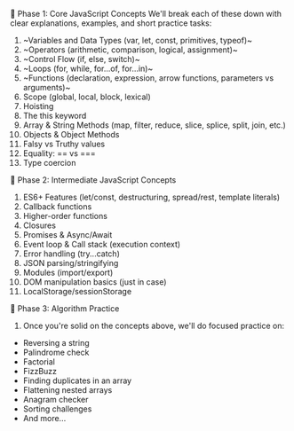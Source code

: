 🧠 Phase 1: Core JavaScript Concepts
We'll break each of these down with clear explanations, examples, and short practice tasks:

1. ~Variables and Data Types (var, let, const, primitives, typeof)~
2. ~Operators (arithmetic, comparison, logical, assignment)~
3. ~Control Flow (if, else, switch)~
4. ~Loops (for, while, for...of, for...in)~
5. ~Functions (declaration, expression, arrow functions, parameters vs arguments)~
6. Scope (global, local, block, lexical)
7. Hoisting
8. The this keyword
9. Array & String Methods (map, filter, reduce, slice, splice, split, join, etc.)
10. Objects & Object Methods
11. Falsy vs Truthy values
12. Equality: == vs ===
13. Type coercion

🚀 Phase 2: Intermediate JavaScript Concepts

1. ES6+ Features (let/const, destructuring, spread/rest, template literals)
2. Callback functions
3. Higher-order functions
4. Closures
5. Promises & Async/Await
6. Event loop & Call stack (execution context)
7. Error handling (try...catch)
8. JSON parsing/stringifying
9. Modules (import/export)
10. DOM manipulation basics (just in case)
11. LocalStorage/sessionStorage

🧩 Phase 3: Algorithm Practice

1. Once you're solid on the concepts above, we'll do focused practice on:

- Reversing a string
- Palindrome check
- Factorial
- FizzBuzz
- Finding duplicates in an array
- Flattening nested arrays
- Anagram checker
- Sorting challenges
- And more...
